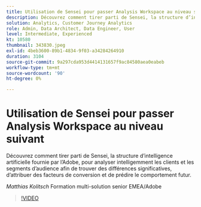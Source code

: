 ```yaml
---
title: Utilisation de Sensei pour passer Analysis Workspace au niveau suivant
description: Découvrez comment tirer parti de Sensei, la structure d’intelligence artificielle fournie par Adobe, pour analyser intelligemment les segments de clients et d’audiences sur ... (Les descriptions doivent comporter entre 60 et 160 caractères)
solution: Analytics, Customer Journey Analytics
role: Admin, Data Architect, Data Engineer, User
level: Intermediate, Experienced
kt: 10580
thumbnail: 343830.jpeg
exl-id: 4beb3600-89b1-4834-9f03-a34284264910
duration: 3104
source-git-commit: 9a297cda953d4414131657f9ac84580aea0eabeb
workflow-type: tm+mt
source-wordcount: '90'
ht-degree: 0%

---
```


# Utilisation de Sensei pour passer Analysis Workspace au niveau suivant

Découvrez comment tirer parti de Sensei, la structure d’intelligence artificielle fournie par l’Adobe, pour analyser intelligemment les clients et les segments d’audience afin de trouver des différences significatives, d’attribuer des facteurs de conversion et de prédire le comportement futur.

*Matthias Kolitsch* Formation multi-solution senior EMEA/Adobe

>[!VIDEO](https://video.tv.adobe.com/v/343830/?quality=12&learn=on)
